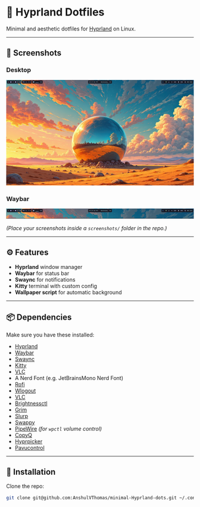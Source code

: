 # 🌌 Hyprland Dotfiles

Minimal and aesthetic dotfiles for [Hyprland](https://github.com/hyprwm/Hyprland) on Linux.

---

## 📸 Screenshots

### Desktop
![Desktop Screenshot](.screenshots/desktop.png)

### Waybar
![Waybar Screenshot](.screenshots/waybar.png)

*(Place your screenshots inside a `screenshots/` folder in the repo.)*

---

## ⚙️ Features

- **Hyprland** window manager
- **Waybar** for status bar
- **Swaync** for notifications
- **Kitty** terminal with custom config
- **Wallpaper script** for automatic background

---

## 📦 Dependencies

Make sure you have these installed:

- [Hyprland](https://github.com/hyprwm/Hyprland)
- [Waybar](https://github.com/Alexays/Waybar)
- [Swaync](https://github.com/ErikReider/SwayNotificationCenter)
- [Kitty](https://sw.kovidgoyal.net/kitty/)
- [VLC](https://www.videolan.org/vlc/)
- A Nerd Font (e.g. JetBrainsMono Nerd Font)
- [Rofi](https://github.com/davatorium/rofi)
- [Wlogout](https://github.com/ArtsyMacaw/wlogout)
- [VLC](https://www.videolan.org/vlc/)
- [Brightnessctl](https://github.com/Hummer12007/brightnessctl)
- [Grim](https://sr.ht/~emersion/grim/)
- [Slurp](https://github.com/emersion/slurp)
- [Swappy](https://github.com/jtheoof/swappy)
- [PipeWire](https://pipewire.org/) *(for `wpctl` volume control)*
- [CopyQ](https://hluk.github.io/CopyQ/)
- [Hyprpicker](https://github.com/hyprwm/hyprpicker)
- [Pavucontrol](https://freedesktop.org/software/pulseaudio/pavucontrol/)


---

## 🚀 Installation

Clone the repo:

```bash
git clone git@github.com:AnshulVThomas/minimal-Hyprland-dots.git ~/.config

